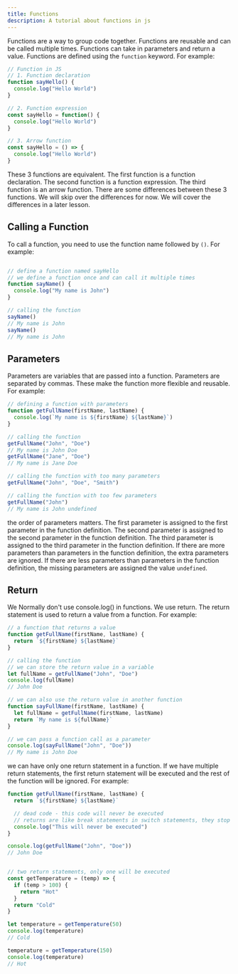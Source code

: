 ```yaml
---
title: Functions
description: A tutorial about functions in js
---
```


Functions are a way to group code together.  Functions are reusable and can be called multiple times.  Functions can take in parameters and return a value.  Functions are defined using the `function` keyword.  For example:

```javascript
// Function in JS
// 1. Function declaration
function sayHello() {
  console.log("Hello World")
}

// 2. Function expression
const sayHello = function() {
  console.log("Hello World")
}

// 3. Arrow function
const sayHello = () => {
  console.log("Hello World")
}
```
These 3 functions are equivalent.  The first function is a function declaration.  The second function is a function expression.  The third function is an arrow function.  There are some differences between these 3 functions.  We will skip over the differences for now.  We will cover the differences in a later lesson.

## Calling a Function
To call a function, you need to use the function name followed by `()`.  For example:

```javascript

// define a function named sayHello
// we define a function once and can call it multiple times
function sayName() {
  console.log("My name is John")
}

// calling the function
sayName()
// My name is John
sayName()
// My name is John
```



## Parameters
Parameters are variables that are passed into a function.  Parameters are separated by commas.  These make the function more flexible and reusable. For example:

```javascript
// defining a function with parameters
function getFullName(firstName, lastName) {
  console.log(`My name is ${firstName} ${lastName}`)
}

// calling the function
getFullName("John", "Doe")
// My name is John Doe
getFullName("Jane", "Doe")
// My name is Jane Doe

// calling the function with too many parameters
getFullName("John", "Doe", "Smith")

// calling the function with too few parameters
getFullName("John")
// My name is John undefined
```
 
the order of parameters matters.  The first parameter is assigned to the first parameter in the function definition.  The second parameter is assigned to the second parameter in the function definition.  The third parameter is assigned to the third parameter in the function definition.  If there are more parameters than parameters in the function definition, the extra parameters are ignored.  If there are less parameters than parameters in the function definition, the missing parameters are assigned the value `undefined`.


## Return
We Normally don't use console.log() in functions.  We use return. The return statement is used to return a value from a function.    For example:

```javascript
// a function that returns a value
function getFullName(firstName, lastName) {
  return `${firstName} ${lastName}`
} 

// calling the function
// we can store the return value in a variable
let fullName = getFullName("John", "Doe")
console.log(fullName)
// John Doe

// we can also use the return value in another function
function sayFullName(firstName, lastName) {
  let fullName = getFullName(firstName, lastName)
  return `My name is ${fullName}`
}

// we can pass a function call as a parameter
console.log(sayFullName("John", "Doe"))
// My name is John Doe

```

we can have only one return statement in a function.  If we have multiple return statements, the first return statement will be executed and the rest of the function will be ignored.  For example:

```javascript
function getFullName(firstName, lastName) {
  return `${firstName} ${lastName}`

  // dead code - this code will never be executed
  // returns are like break statements in switch statements, they stop the execution of the function
  console.log("This will never be executed")
}

console.log(getFullName("John", "Doe"))
// John Doe


// two return statements, only one will be executed
const getTemperature = (temp) => {
  if (temp > 100) {
    return "Hot"
  }
  return "Cold"
}

let temperature = getTemperature(50)
console.log(temperature)
// Cold

temperature = getTemperature(150)
console.log(temperature)
// Hot
```
```


